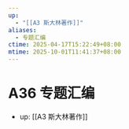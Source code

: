```yaml
---
up:
  - "[[A3 斯大林著作]]"
aliases:
  - 专题汇编
ctime: 2025-04-17T15:22:49+08:00
mtime: 2025-10-01T11:41:37+08:00
---
```


# A36 专题汇编

- up: [[A3 斯大林著作]]
